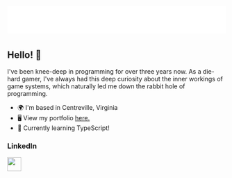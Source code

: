 <h1 align="center">
  <img src="https://raw.githubusercontent.com/ziyadhammad/ziyadhammad/main/name.svg" alt="Ziyad Hammad" />
</h1>

## Hello! 👋
I've been knee-deep in programming for over three years now. As a die-hard gamer, I've always had this deep curiosity about the inner workings of game systems, which naturally led me down the rabbit hole of programming.

* 🌍  I'm based in Centreville, Virginia
* 🖥️  View my portfolio [here.](http://ZiyadHammad.com)
* 🧠  Currently learning TypeScript!

### LinkedIn

<p align="left"> <a href="https://www.github.com/ziyadhammad" target="_blank" rel="noreferrer"> <picture> <source media="(prefers-color-scheme: dark)" srcset="https://raw.githubusercontent.com/danielcranney/readme-generator/main/public/icons/socials/github-dark.svg" /> <source media="(prefers-color-scheme: light)" srcset="https://raw.githubusercontent.com/danielcranney/readme-generator/main/public/icons/socials/github.svg" /> <img src="https://raw.githubusercontent.com/danielcranney/readme-generator/main/public/icons/socials/github.svg" width="32" height="32" /> </picture> </a> <a href="https://www.linkedin.com/in/ziyad-hammad" target="_blank" rel="noreferrer"> </p>